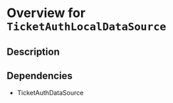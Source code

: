 # Overview for `TicketAuthLocalDataSource`

## Description



## Dependencies

- TicketAuthDataSource

